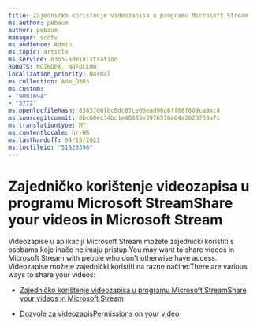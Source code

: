 ```yaml
---
title: Zajedničko korištenje videozapisa u programu Microsoft Stream
ms.author: pebaum
author: pebaum
manager: scotv
ms.audience: Admin
ms.topic: article
ms.service: o365-administration
ROBOTS: NOINDEX, NOFOLLOW
localization_priority: Normal
ms.collection: Adm_O365
ms.custom:
- "9001694"
- "3772"
ms.openlocfilehash: 8363706fbc6dc87ce06ead90a6ff68f809ca9ac4
ms.sourcegitcommit: 8bc60ec34bc1e40685e3976576e04a2623f63a7c
ms.translationtype: MT
ms.contentlocale: hr-HR
ms.lasthandoff: 04/15/2021
ms.locfileid: "51828396"
---
```

# <a name="share-your-videos-in-microsoft-stream"></a><span data-ttu-id="d7c3c-102">Zajedničko korištenje videozapisa u programu Microsoft Stream</span><span class="sxs-lookup"><span data-stu-id="d7c3c-102">Share your videos in Microsoft Stream</span></span>

<span data-ttu-id="d7c3c-103">Videozapise u aplikaciji Microsoft Stream možete zajednički koristiti s osobama koje inače ne imaju pristup.</span><span class="sxs-lookup"><span data-stu-id="d7c3c-103">You may want to share videos in Microsoft Stream with people who don't otherwise have access.</span></span> <span data-ttu-id="d7c3c-104">Videozapise možete zajednički koristiti na razne načine:</span><span class="sxs-lookup"><span data-stu-id="d7c3c-104">There are various ways to share your videos:</span></span>

- [<span data-ttu-id="d7c3c-105">Zajedničko korištenje videozapisa u programu Microsoft Stream</span><span class="sxs-lookup"><span data-stu-id="d7c3c-105">Share your videos in Microsoft Stream</span></span>](https://docs.microsoft.com/stream/portal-share-video)

- [<span data-ttu-id="d7c3c-106">Dozvole za videozapis</span><span class="sxs-lookup"><span data-stu-id="d7c3c-106">Permissions on your video</span></span>](https://docs.microsoft.com/stream/portal-share-video#permissions-on-your-video)
